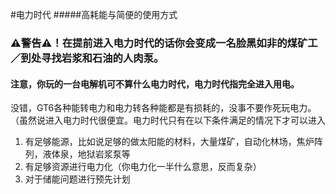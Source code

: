 #电力时代
#####高耗能与简便的使用方式
### ⚠️警告⚠️！在提前进入电力时代的话你会变成一名脸黑如非的煤矿工／到处寻找岩浆和石油的人肉泵。

#### 注意，你玩的一台电解机可不算什么电力时代，电力时代指完全进入用电。

没错，GT6各种能转电力和电力转各种能都是有损耗的，没事不要作死玩电力。（虽然说进入电力时代很便宜。电力时代只有在以下条件满足的情况下才可以进入
 1. 有足够能源，比如说足够的做太阳能的材料，大量煤矿，自动化林场，焦炉阵列，液体泉，地狱岩浆泵等
 2. 有足够资源进行电力化（你电力化一半什么意思，反而复杂）
 3. 对于储能问题进行预先计划